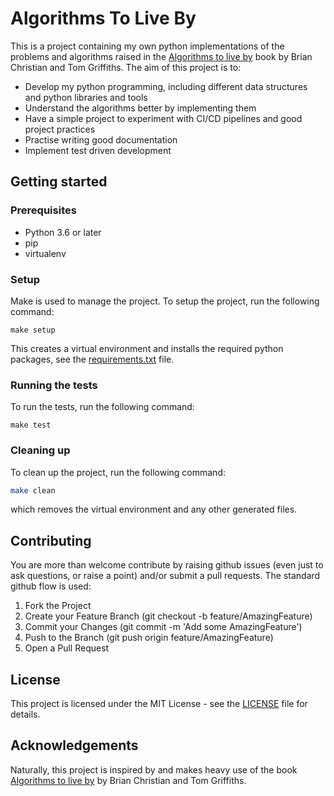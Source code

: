 # Algorithms To Live By

This is a project containing my own python implementations of the problems and algorithms raised in the [Algorithms to live by](https://algorithmstoliveby.com/) book by Brian Christian and Tom Griffiths.
The aim of this project is to:
- Develop my python programming, including different data structures and python libraries and tools
- Understand the algorithms better by implementing them
- Have a simple project to experiment with CI/CD pipelines and good project practices
- Practise writing good documentation
- Implement test driven development

## Getting started

### Prerequisites

- Python 3.6 or later
- pip
- virtualenv

### Setup

Make is used to manage the project. To setup the project, run the following command:

```
make setup
```
This creates a virtual environment and installs the required python packages, see the [requirements.txt](requirements.txt) file.

### Running the tests

To run the tests, run the following command:

```
make test
```

### Cleaning up

To clean up the project, run the following command:

```bash
make clean
```
which removes the virtual environment and any other generated files.

## Contributing

You are more than welcome contribute by raising github issues (even just to ask questions, or raise a point) and/or submit a pull requests.
The standard github flow is used:
1. Fork the Project
2. Create your Feature Branch (git checkout -b feature/AmazingFeature)
3. Commit your Changes (git commit -m 'Add some AmazingFeature')
4. Push to the Branch (git push origin feature/AmazingFeature)
5. Open a Pull Request

## License

This project is licensed under the MIT License - see the [LICENSE](LICENSE) file for details.

## Acknowledgements

Naturally, this project is inspired by and makes heavy use of the book [Algorithms to live by](https://algorithmstoliveby.com/) by Brian Christian and Tom Griffiths.
